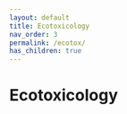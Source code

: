 ```yaml
---
layout: default
title: Ecotoxicology
nav_order: 3
permalink: /ecotox/
has_children: true
---
```


# Ecotoxicology